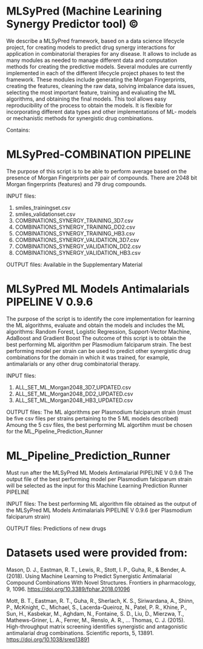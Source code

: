 # MLSyPred (Machine Learining Synergy Predictor tool) ©

We describe a MLSyPred framework, based on a data science lifecycle project, for creating models to predict drug synergy interactions for application in combinatorial therapies for any disease. 
It allows to include as many modules as needed to manage different data and computation methods for creating the predictive models. 
Several modules are currently implemented in each of the different lifecycle project phases to test the framework. 
These modules include generating the Morgan Fingerprints, creating the features, cleaning the raw data, solving imbalance data issues, selecting the most important feature, training and evaluating the ML algorithms, and obtaining the final models. 
This tool allows easy reproducibility of the process to obtain the models. 
It is flexible for incorporating different data types and other implementations of ML- models or mechanistic methods for synergistic drug combinations.

Contains:

# MLSyPred-COMBINATION PIPELINE
  The purpose of this script is to be able to perform average based on the presence of Morgan Fingerprints per pair of compounds.
  There are 2048 bit Morgan fingerprints (features) and 79 drug compounds.
 
 INPUT files:
  1. smiles_trainingset.csv
  2. smiles_validationset.csv
  3. COMBINATIONS_SYNERGY_TRAINING_3D7.csv
  4. COMBINATIONS_SYNERGY_TRAINING_DD2.csv
  5. COMBINATIONS_SYNERGY_TRAINING_HB3.csv
  6. COMBINATIONS_SYNERGY_VALIDATION_3D7.csv
  7. COMBINATIONS_SYNERGY_VALIDATION_DD2.csv
  8. COMBINATIONS_SYNERGY_VALIDATION_HB3.csv
 
 OUTPUT files:
  Available in the Supplementary Material

# MLSyPred ML Models Antimalarials PIPELINE V 0.9.6
  The purpose of the script is to identify the core implementation for learning the ML algorithms, evaluate and obtain the models and includes the ML algorithms: 
  Random Forest, Logistic Regression, Support-Vector Machine, AdaBoost and Gradient Boost
  The outcome of this script is to obtain the best performing ML algorithm per Plasmodium falciparum strain. 
  The best performing model per strain can be used to predict other synergistic drug combinations for the domain in which it was trained, for example, antimalarials or   any other drug combinatorial therapy.
  
 INPUT files:
  1. ALL_SET_ML_Morgan2048_3D7_UPDATED.csv
  2. ALL_SET_ML_Morgan2048_DD2_UPDATED.csv
  3. ALL_SET_ML_Morgan2048_HB3_UPDATED.csv
 
 OUTPUT files:
  The ML algorithms per Plasmodium falciparum strain (must be five csv files per strains pertaining to the 5 ML models described)
  Amoung the 5 csv files, the best performing ML algortihm must be chosen for the ML_Pipeline_Prediction_Runner

# ML_Pipeline_Prediction_Runner
  Must run after the MLSyPred ML Models Antimalarial PIPELINE V 0.9.6
  The output file of the best performing model per Plasmodium falciparum strain will be selected as the input for this Machine Learning Prediction Runner PIPELINE
 
 INPUT files:
  The best performing ML algorithm file obtained as the output of the MLSyPred ML Models Antimalarials PIPELINE V 0.9.6 (per Plasmodium falciparum strain)
  
 OUTPUT files:
    Predictions of new drugs

# Datasets used were provided from:

Mason, D. J., Eastman, R. T., Lewis, R., Stott, I. P., Guha, R., & Bender, A. (2018). Using Machine Learning to Predict Synergistic Antimalarial Compound Combinations With Novel Structures. Frontiers in pharmacology, 9, 1096. https://doi.org/10.3389/fphar.2018.01096

Mott, B. T., Eastman, R. T., Guha, R., Sherlach, K. S., Siriwardana, A., Shinn, P., McKnight, C., Michael, S., Lacerda-Queiroz, N., Patel, P. R., Khine, P., Sun, H., Kasbekar, M., Aghdam, N., Fontaine, S. D., Liu, D., Mierzwa, T., Mathews-Griner, L. A., Ferrer, M., Renslo, A. R., … Thomas, C. J. (2015). High-throughput matrix screening identifies synergistic and antagonistic antimalarial drug combinations. Scientific reports, 5, 13891. https://doi.org/10.1038/srep13891
